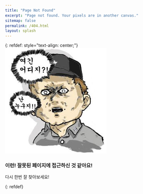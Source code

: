 ```yaml
---
title: "Page Not Found"
excerpt: "Page not found. Your pixels are in another canvas."
sitemap: false
permalink: /404.html
layout: splash
---
```


{: refdef: style="text-align: center;"}
![여긴어디 난누구](/assets/images/posts/bookmark/404.png)
### 이런! 잘못된 페이지에 접근하신 것 같아요!
다시 한번 잘 찾아보세요!
<script type="text/javascript">
  var GOOG_FIXURL_LANG = 'ko';
  var GOOG_FIXURL_SITE = '{{ site.url }}'
</script>
<script type="text/javascript"
  src="//linkhelp.clients.google.com/tbproxy/lh/wm/fixurl.js">
</script>
{: refdef}